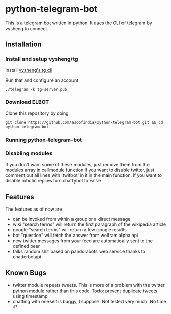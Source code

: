 python-telegram-bot
===================

This is a telegram bot written in python. It uses the CLI of telegram by vysheng to connect.

## Installation ##

### Install and setup vysheng/tg ###
Install [vysheng's tg cli](http://github.com/vysheng/tg/#installation)

Run that and configure an account
    
    ./telegram -k tg-server.pub
    
### Download ELBOT ###
Clone this repository by doing
    
    git clone https://github.com/asdofindia/python-telegram-bot.git && cd python-telegram-bot
    
### Running python-telegram-bot ###

### Disabling modules ###
If you don't want some of these modules, just remove them from the modules array in callmodule function
If you want to disable twitter, just comment out all lines with 'twitbot' in it in the main function.
If you want to disable robotic replies turn chattybot to False

## Features ##
The features as of now are
  
* can be invoked from within a group or a direct message
* wiki "search terms" will return the first paragraph of the wikipedia article
* google "search terms" will return a few google results
* bot "question" will fetch the answer from wolfram alpha api
* new twitter messages from your feed are automatically sent to the defined peer
* talks random shit based on pandorabots web service thanks to chatterbotapi

## Known Bugs ##

* twitter module repeats tweets. This is more of a problem with the twitter python module rather than this code. Todo: prevent duplicate tweets using timestamp
* chatting with oneself is buggy, I suppose. Not tested very much. No time :P
